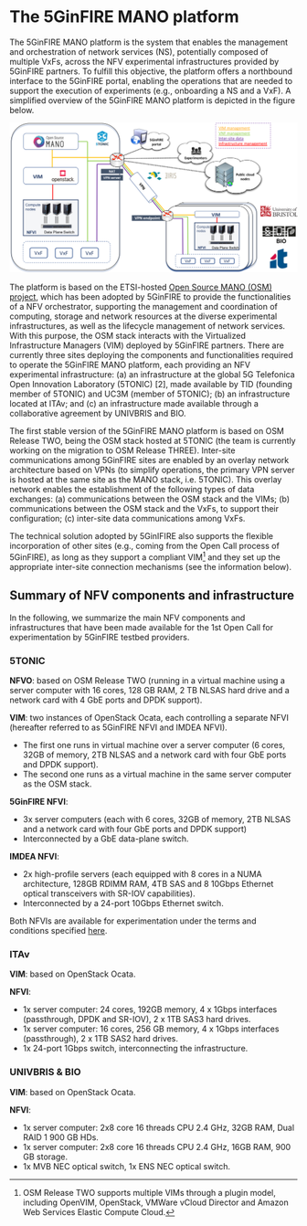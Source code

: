 <!-- TITLE: Open Source MANO -->
<!-- SUBTITLE: A  summary of OSM -->

# The 5GinFIRE MANO platform
The 5GinFIRE MANO platform is the system that enables the management and orchestration of network services (NS), potentially composed of multiple VxFs, across the NFV experimental infrastructures provided by 5GinFIRE partners. To fulfill this objective, the platform offers a northbound interface to the 5GinFIRE portal, enabling the operations that are needed to support the execution of experiments (e.g., onboarding a NS and a VxF). A simplified overview of the 5GinFIRE MANO platform is depicted in the figure below.

![Mano Platform](/uploads/mano-platform.png "Mano Platform")

The platform is based on the ETSI-hosted [Open Source MANO (OSM) project](https://osm.etsi.org/), which has been adopted by 5GinFIRE to provide the functionalities of a NFV orchestrator, supporting the management and coordination of computing, storage and network resources at the diverse experimental infrastructures, as well as the lifecycle management of network services. With this purpose, the OSM stack interacts with the Virtualized Infrastructure Managers (VIM) deployed by 5GinFIRE partners. There are currently three sites deploying the components and functionalities required to operate the 5GinFIRE MANO platform, each providing an NFV experimental infrastructure: (a) an infrastructure at the global 5G Telefonica Open Innovation Laboratory (5TONIC) [2], made available by TID (founding member of 5TONIC) and UC3M (member of 5TONIC); (b) an infrastructure located at ITAv; and (c) an infrastructure made available through a collaborative agreement by UNIVBRIS and BIO. 

The first stable version of the 5GinFIRE MANO platform is based on OSM Release TWO, being the OSM stack hosted at 5TONIC (the team is currently working on the migration to OSM Release THREE). Inter-site communications among 5GinFIRE sites are enabled by an overlay network architecture based on VPNs (to simplify operations, the primary VPN server is hosted at the same site as the MANO stack, i.e. 5TONIC). This overlay network enables the establishment of the following types of data exchanges: (a) communications between the OSM stack and the VIMs; (b) communications between the OSM stack and the VxFs, to support their configuration; (c) inter-site data communications among VxFs. 

The technical solution adopted by 5GinIFIRE also supports the flexible incorporation of other sites (e.g., coming from the Open Call process of 5GinFIRE), as long as they support a compliant VIM[^1] and they set up the appropriate inter-site connection mechanisms (see the information below).

[^1]: OSM Release TWO supports multiple VIMs through a plugin model, including OpenVIM, OpenStack, VMWare vCloud Director and Amazon Web Services Elastic Compute Cloud.

## Summary of NFV components and infrastructure
In the following, we summarize the main NFV components and infrastructures that have been made available for the 1st Open Call for experimentation by 5GinFIRE testbed providers. 

### 5TONIC

**NFVO**: based on OSM Release TWO (running in a virtual machine using a server computer with 16 cores, 128 GB RAM, 2 TB NLSAS hard drive and a network card with 4 GbE ports and DPDK support).

**VIM**: two instances of OpenStack Ocata, each controlling a separate NFVI (hereafter referred to as 5GinFIRE NFVI and IMDEA NFVI). 
- The first one runs in virtual machine over a server computer (6 cores, 32GB of memory, 2TB NLSAS and a network card with four GbE ports and DPDK support).
- The second one runs as a virtual machine in the same server computer as the OSM stack. 

**5GinFIRE NFVI**: 
- 3x server computers (each with 6 cores, 32GB of memory, 2TB NLSAS and a network card with four GbE ports and DPDK support)
- Interconnected by a GbE data-plane switch.

**IMDEA NFVI**:
- 2x high-profile servers (each equipped with 8 cores in a NUMA architecture, 128GB RDIMM RAM, 4TB SAS and 8 10Gbps Ethernet optical transceivers with SR-IOV capabilities).
- Interconnected by a 24-port 10Gbps Ethernet switch.

Both NFVIs are available for experimentation under the terms and conditions specified [here](https://5ginfire.eu/5tonic/).

### ITAv
**VIM**: based on OpenStack Ocata.

**NFVI**:
- 1x server computer: 24 cores, 192GB memory, 4 x 1Gbps interfaces (passthrough, DPDK and SR-IOV), 2 x 1TB SAS3 hard drives. 
- 1x server computer: 16 cores, 256 GB memory, 4 x 1Gbps interfaces (passthrough), 2 x 1TB SAS2 hard drives. 
- 1x 24-port 1Gbps switch, interconnecting the infrastructure.

### UNIVBRIS & BIO

**VIM**: based on OpenStack Ocata.

**NFVI**:
-	1x server computer: 2x8 core 16 threads CPU 2.4 GHz, 32GB RAM, Dual RAID 1 900 GB HDs.
-	1x server computer: 2x8 core 16 threads CPU 2.4 GHz, 16GB RAM, 900 GB storage.
-	1x MVB NEC optical switch, 1x ENS NEC optical switch.
